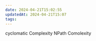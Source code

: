 ```yaml
---
date: 2024-04-21T15:02:55
updatedAt: 2024-04-21T15:07
tags: 
---
```

cyclomatic Complexity
NPath Comolexity
